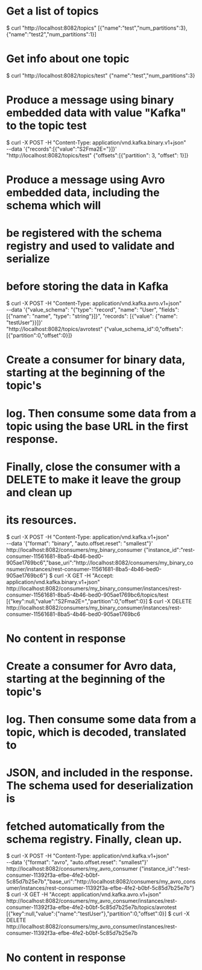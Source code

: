 

# Get a list of topics
$ curl "http://localhost:8082/topics"
  [{"name":"test","num_partitions":3},{"name":"test2","num_partitions":1}]

# Get info about one topic
$ curl "http://localhost:8082/topics/test"
  {"name":"test","num_partitions":3}

# Produce a message using binary embedded data with value "Kafka" to the topic test
$ curl -X POST -H "Content-Type: application/vnd.kafka.binary.v1+json" \
      --data '{"records":[{"value":"S2Fma2E="}]}' "http://localhost:8082/topics/test"
  {"offsets":[{"partition": 3, "offset": 1}]}

# Produce a message using Avro embedded data, including the schema which will
# be registered with the schema registry and used to validate and serialize
# before storing the data in Kafka
$ curl -X POST -H "Content-Type: application/vnd.kafka.avro.v1+json" \
      --data '{"value_schema": "{\"type\": \"record\", \"name\": \"User\", \"fields\": [{\"name\": \"name\", \"type\": \"string\"}]}", "records": [{"value": {"name": "testUser"}}]}' \
      "http://localhost:8082/topics/avrotest"
  {"value_schema_id":0,"offsets":[{"partition":0,"offset":0}]}

# Create a consumer for binary data, starting at the beginning of the topic's
# log. Then consume some data from a topic using the base URL in the first response.
# Finally, close the consumer with a DELETE to make it leave the group and clean up
# its resources.
$ curl -X POST -H "Content-Type: application/vnd.kafka.v1+json" \
      --data '{"format": "binary", "auto.offset.reset": "smallest"}' \
      http://localhost:8082/consumers/my_binary_consumer
  {"instance_id":"rest-consumer-11561681-8ba5-4b46-bed0-905ae1769bc6","base_uri":"http://localhost:8082/consumers/my_binary_consumer/instances/rest-consumer-11561681-8ba5-4b46-bed0-905ae1769bc6"}
$ curl -X GET -H "Accept: application/vnd.kafka.binary.v1+json" \
      http://localhost:8082/consumers/my_binary_consumer/instances/rest-consumer-11561681-8ba5-4b46-bed0-905ae1769bc6/topics/test
  [{"key":null,"value":"S2Fma2E=","partition":0,"offset":0}]
$ curl -X DELETE \
      http://localhost:8082/consumers/my_binary_consumer/instances/rest-consumer-11561681-8ba5-4b46-bed0-905ae1769bc6
  # No content in response

# Create a consumer for Avro data, starting at the beginning of the topic's
# log. Then consume some data from a topic, which is decoded, translated to
# JSON, and included in the response. The schema used for deserialization is
# fetched automatically from the schema registry. Finally, clean up.
$ curl -X POST -H "Content-Type: application/vnd.kafka.v1+json" \
      --data '{"format": "avro", "auto.offset.reset": "smallest"}' \
      http://localhost:8082/consumers/my_avro_consumer
  {"instance_id":"rest-consumer-11392f3a-efbe-4fe2-b0bf-5c85d7b25e7b","base_uri":"http://localhost:8082/consumers/my_avro_consumer/instances/rest-consumer-11392f3a-efbe-4fe2-b0bf-5c85d7b25e7b"}
$ curl -X GET -H "Accept: application/vnd.kafka.avro.v1+json" \
      http://localhost:8082/consumers/my_avro_consumer/instances/rest-consumer-11392f3a-efbe-4fe2-b0bf-5c85d7b25e7b/topics/avrotest
  [{"key":null,"value":{"name":"testUser"},"partition":0,"offset":0}]
$ curl -X DELETE \
      http://localhost:8082/consumers/my_avro_consumer/instances/rest-consumer-11392f3a-efbe-4fe2-b0bf-5c85d7b25e7b
  # No content in response